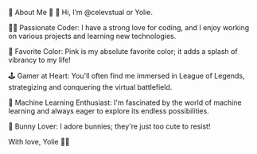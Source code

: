🌸 About Me 🌸
👋 Hi, I’m @celevstual or Yolie.

👩‍💻 Passionate Coder: I have a strong love for coding, and I enjoy working on various projects and learning new technologies.

💖 Favorite Color: Pink is my absolute favorite color; it adds a splash of vibrancy to my life!

🕹️ Gamer at Heart: You'll often find me immersed in League of Legends, strategizing and conquering the virtual battlefield.

🤖 Machine Learning Enthusiast: I'm fascinated by the world of machine learning and always eager to explore its endless possibilities.

🐰 Bunny Lover: I adore bunnies; they're just too cute to resist!

With love, Yolie 💖✨
